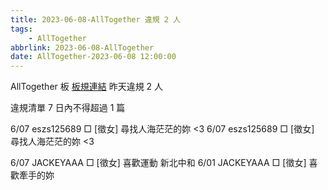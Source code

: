 ```yaml
---
title: 2023-06-08-AllTogether 違規 2 人
tags:
    - AllTogether
abbrlink: 2023-06-08-AllTogether
date: AllTogether-2023-06-08 12:00:00
---
```

AllTogether 板 [板規連結](https://www.ptt.cc/bbs/AllTogether/M.1643211430.A.5FB.html)
昨天違規 2 人
<!-- more -->

違規清單
7 日內不得超過 1 篇

6/07 eszs125689 □ [徵女] 尋找人海茫茫的妳 <3
6/07 eszs125689 □ [徵女] 尋找人海茫茫的妳 <3

6/07 JACKEYAAA □ [徵女] 喜歡運動 新北中和
6/01 JACKEYAAA □ [徵女] 喜歡牽手的妳